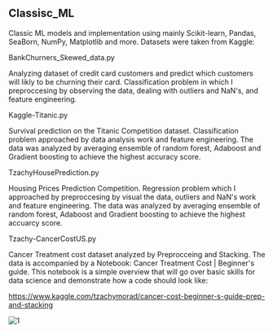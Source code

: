 ## Classisc_ML
Classic ML models and implementation using mainly Scikit-learn, Pandas, SeaBorn, NumPy, Matplotlib and more. 
Datasets were taken from Kaggle:

BankChurners_Skewed_data.py

Analyzing dataset of credit card customers and predict which customers will likly to be churning their card. Classification problem in which I preproccesing by observing the data, dealing with outliers and NaN's, and feature engineering. 

Kaggle-Titanic.py

Survival prediction on the Titanic Competition dataset. Classification problem approached by data analysis work and feature engineering. The data was analyzed by averaging ensemble of random forest, Adaboost and Gradient boosting to achieve the highest accuracy score. 

TzachyHousePrediction.py

Housing Prices Prediction Competition. Regression problem which I approached by preproccesing by visual the data, outliers and NaN's work and feature engineering. The data was analyzed by averaging ensemble of random forest, Adaboost and Gradient boosting to achieve the highest accuarcy score.  

Tzachy-CancerCostUS.py

Cancer Treatment cost dataset analyzed by Preprocceing and Stacking. The data is accompanied by a Notebook: Cancer Treatment Cost | Beginner's guide. This notebook is a simple overview that will go over basic skills for data science and demonstrate how a code should look like:

https://www.kaggle.com/tzachymorad/cancer-cost-beginner-s-guide-prep-and-stacking

![1](https://user-images.githubusercontent.com/73366841/110638460-44e83900-81b7-11eb-81ca-dba448fc6d74.jpg)




